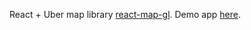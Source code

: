 React + Uber map library [react-map-gl](https://github.com/uber/react-map-gl).
Demo app [here](https://react-simple-map.herokuapp.com/).
